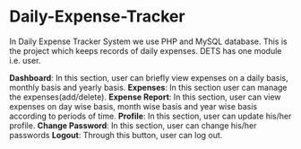 # Daily-Expense-Tracker

In Daily Expense Tracker System we use PHP and MySQL database. This is the project which keeps records of daily expenses. DETS has one module i.e. user.

**Dashboard**: In this section, user can briefly view expenses on a daily basis, monthly basis and yearly basis.
**Expenses**: In this section user can manage the expenses(add/delete).
**Expense Report**: In this section, user can view expenses on day wise basis, month wise basis and year wise basis according to periods of time.
**Profile**: In this section, user can update his/her profile.
**Change Password**: In this section, user can change his/her passwords
**Logout**: Through this button, user can log out.
